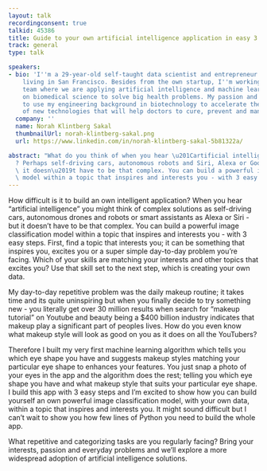 ```yaml
---
layout: talk
recordingconsent: true
talkid: 45386
title: Guide to your own artificial intelligence application in easy 3 steps
track: general
type: talk

speakers:
- bio: 'I''m a 29-year-old self-taught data scientist and entrepreneur from Sweden
    living in San Francisco. Besides from the own startup, I''m working with a research
    team where we are applying artificial intelligence and machine learning capabilities
    on biomedical science to solve big health problems. My passion and mission is
    to use my engineering background in biotechnology to accelerate the development
    of new technologies that will help doctors to cure, prevent and manage diseases.  '
  company: ''
  name: Norah Klintberg Sakal
  thumbnailUrl: norah-klintberg-sakal.png
  url: https://www.linkedin.com/in/norah-klintberg-sakal-5b81322a/

abstract: "What do you think of when you hear \u201Cartificial intelligence\u201D\
  ? Perhaps self-driving cars, autonomous robots and Siri, Alexa or Google Home? But\
  \ it doesn\u2019t have to be that complex. You can build a powerful image classification\
  \ model within a topic that inspires and interests you - with 3 easy steps."
---
```

How difficult is it to build an own intelligent application? When you hear “artificial intelligence” you might think of complex solutions as self-driving cars, autonomous drones and robots or smart assistants as Alexa or Siri - but it doesn’t have to be that complex. You can build a powerful image classification model within a topic that inspires and interests you - with 3 easy steps. First, find a topic that interests you; it can be something that inspires you, excites you or a super simple day-to-day problem you’re facing. Which of your skills are matching your interests and other topics that excites you? Use that skill set to the next step, which is creating your own data.

My day-to-day repetitive problem was the daily makeup routine; it takes time and its quite uninspiring but when you finally decide to try something new - you literally get over 30 million results when search for “makeup tutorial” on Youtube and beauty being a $400 billion industry indicates that makeup play a significant part of peoples lives. How do you even know what makeup style will look as good on you as it does on all the YouTubers?

Therefore I built my very first machine learning algorithm which tells you which eye shape you have and suggests makeup styles matching your particular eye shape to enhances your features. You just snap a photo of your eyes in the app and the algorithm does the rest; telling you which eye shape you have and what makeup style that suits your particular eye shape. I build this app with 3 easy steps and I’m excited to show how you can build yourself an own powerful image classification model, with your own data, within a topic that inspires and interests you. It might sound difficult but I can’t wait to show you how few lines of Python you need to build the whole app.

What repetitive and categorizing tasks are you regularly facing? Bring your interests, passion and everyday problems and we’ll explore a more widespread adoption of artificial intelligence solutions.
